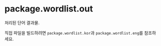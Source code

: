 # package.wordlist.out

처리된 단어 결과물.

직접 파일을 빌드하려면 `package.wordlist.kor`과 `package.wordlist.eng`를 참조하세요.
